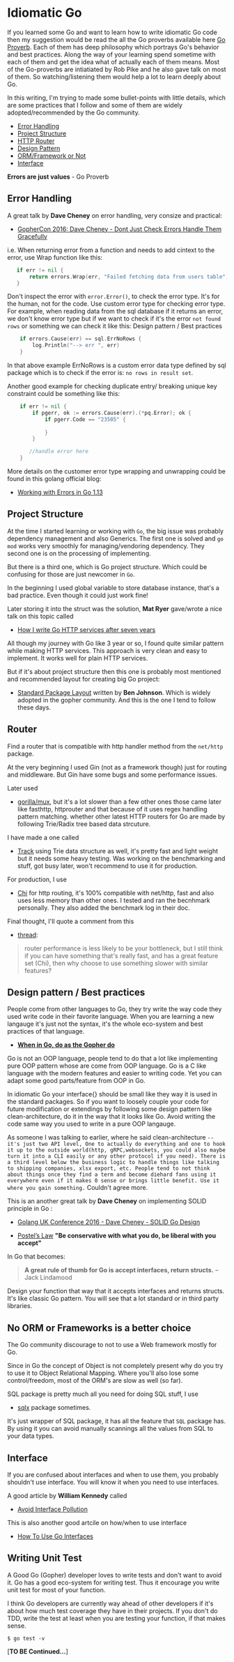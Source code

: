 # Idiomatic Go 

If you learned some Go and want to learn how to write idiomatic Go code then my suggestion would be read the all the Go proverbs available here [Go Proverb](https://go-proverbs.github.io/). Each of them has deep philosophy which portrays Go's behavior and best practices.  Along the way of your learning spend sometime with each of them and get the idea what of actually each of them means. Most of the Go-proverbs are intiatiated by Rob Pike and he also gave talk on most of them. So watching/listening them would help a lot to learn deeply about Go.   

In this writing, I'm trying to made some bullet-points with little details, which are some practices that I follow and some of them are widely adopted/recommended by the Go community.  

* [Error Handling](#Error-Handling)
* [Project Structure](#Error-Handling)
* [HTTP Router](#Router)
* [Design Pattern](#Design-pattern-/-Best-practices)
* [ORM/Framework or Not](#No-ORM-or-Frameworks-is-a-better-choice)
* [Interface](#Interface)

**Errors are just values**  - Go Proverb

## Error Handling

A great talk by **Dave Cheney** on error handling, very consize and practical: 
* [GopherCon 2016: Dave Cheney - Dont Just Check Errors Handle Them Gracefully](https://www.youtube.com/watch?v=lsBF58Q-DnY) 

i.e. When returning error from a function and needs to add cintext to the error, use Wrap function like this: 

```go 
   if err != nil {
       return errors.Wrap(err, "Failed fetching data from users table")
   }
```

Don't inspect the error with  `error.Error()`, to check the error type. It's for the human, not for the code. Use  custom error type for checking error type. For example, when reading data from the sql database if it returns an error, we don't know error type but if we want to check if it's the error `not found rows`  or something we can check it like this: Design pattern / Best practices

```go
   	if errors.Cause(err) == sql.ErrNoRows {
		log.Println("--> err ", err)
	}

```

In that above example ErrNoRows is a custom error data type defined by sql package which is to check if the error is: `no rows in result set`.  

Another good example for checking duplicate entry/ breaking unique key constraint could be something like this:

```go 
	if err != nil {
		if pgerr, ok := errors.Cause(err).(*pq.Error); ok {
			if pgerr.Code == "23505" {
	           
			}
		}

	   //handle error here
	}

```

More details on the customer error type wrapping and unwrapping could be found in this golang official blog:
* [Working with Errors in Go 1.13](https://blog.golang.org/go1.13-errors)


## Project Structure 

At the time I started learning or working with `Go`, the big issue was probably dependency management and  also Generics. The first one is solved and `go mod` works very smoothly for managing/vendoring dependency. They second one is on the processing of implementing.     

But there is a third one, which is Go project structure. Which could be confusing for those are just newcomer in `Go`. 

In the beginning I used global variable to store database instance, that's a bad practice. Even though it could just work fine!  

Later storing it into the struct was the solution, **Mat Ryer** gave/wrote a nice talk on this topic called 
* [How I write Go HTTP services after seven years](https://medium.com/@matryer/how-i-write-go-http-services-after-seven-years-37c208122831)  

All though my journey with Go like 3 year or so, I found quite similar pattern while making HTTP services. This approach is very clean and easy to implement. It works well for plain HTTP services.      

But if it's about project structure then this one is probably most mentioned and recommended layout for creating big Go project:
* [Standard Package Layout](https://medium.com/@benbjohnson/standard-package-layout-7cdbc8391fc1) written by **Ben Johnson**. Which is widely adopted in the gopher community. And this is the one I tend to follow these days.

## Router 

Find a router that is compatible with http handler method from the `net/http` package. 

At the very beginning I used Gin (not as a framework though) just for routing and middleware. But Gin have some bugs and some performance issues. 

Later used 
* [gorilla/mux](https://github.com/gorilla/mux), but it's a lot slower than a few other ones those came later like fasthttp, httprouter and that because of it uses regex handling pattern matching. whether other latest HTTP routers for Go are made by following Trie/Radix tree based data strcuture.

I have made a one called 
* [Track](https://github.com/monirz/track) using Trie data structure as well, it's pretty fast and light weight but it needs some heavy testing. Was working on the benchmarking and stuff, got busy later,  won't recommend to use it for production. 

For production, I use 
 * [Chi](https://github.com/go-chi/chi) for http routing, it's 100% compatible with net/http, fast and also uses less memory than other ones. I tested and ran the becnhmark personally. They also added the benchmark log in their doc. 

Final thought, I'll quote a comment from this 
 * [thread](https://www.reddit.com/r/golang/comments/a3qcid/httprouter_chi_gin_gorillamux/):
> router performance is less likely to be your bottleneck, but I still think if you can have something that's really fast, and has a great feature set (Chi), then why choose to use something slower with similar features?     


## Design pattern / Best practices

 People come from other languages to Go, they try write the way code they used write code in their favorite language. When you are learning a new langauge it's just not the syntax, it's the whole eco-system and best practices of that language. 
 
 * **[When in Go, do as the Gopher do](https://talks.golang.org/2014/readability.slide#1)**  

 Go is not an OOP language, people tend to do that a lot like implementing pure OOP pattern whose are come from OOP language. Go is a C like language with the modern features and easier to writing code. Yet you can adapt some good parts/feature from OOP in Go.       

In idiomatic Go your interface{} should be small like they way it is used in the standard packages. So if you want to loosely couple your code for future modification or extendings by following some design pattern like clean-architecture, do it in the way that it looks like Go. Avoid writing the code same way you used to write in a pure OOP langauge. 

As someone I was talking to earlier, where he said clean-architecture `-- it's just two API level, One to actually do everything and one to hook it up to the outside world(http, gRPC,websockets, you could also maybe turn it into a CLI easily or any other protocol if you need). There is a third level below the business logic to handle things like talking to shipping companies, xlsx export, etc. People tend to not think about things once they find a term and become diehard fans using it everywhere even if it makes 0 sense or brings little benefit. Use it where you gain something.` Couldn't agree more. 
        

This is an another great talk by **Dave Cheney** on implementing SOLID principle in Go : 
* [Golang UK Conference 2016 - Dave Cheney - SOLID Go Design](https://www.youtube.com/watch?v=zzAdEt3xZ1M)  

* [Postel’s Law](https://en.wikipedia.org/wiki/Robustness_principle)
**"Be conservative with what you do, be liberal with you accept"**

In Go that becomes:

>**A great rule of thumb for Go is accept interfaces, return structs.**
                                                         –Jack Lindamood 

Design your function that way that it accepts interfaces and returns structs. It's like classic Go pattern. You will see that a lot standard or in third party libraries.    


## No ORM or Frameworks is a better choice 

The Go community discourage to not to use a Web framework mostly for Go.  

Since in Go the concept of Object is not completely present why do you try to use it to Object Relational Mapping. Where you'll also lose some control/freedom, most of the ORM's are slow as well (so far).   

SQL package is pretty much all you need for doing SQL stuff, I use 
* [sqlx](https://github.com/jmoiron/sqlx) package sometimes.

It's just wrapper of SQL package, it has all the feature that `SQL` package has. By using it you can avoid manually scannings all the values from SQL to your data types.


## Interface

If you are confused about interfaces and when to use them, you probably shouldn't use interface. You will know it when you need to use interfaces. 

A good article by **William Kennedy** called 
* [Avoid Interface Pollution](https://www.ardanlabs.com/blog/2016/10/avoid-interface-pollution.html) 

This is also another good artcile on how/when to use interface 
* [How To Use Go Interfaces](https://blog.chewxy.com/2018/03/18/golang-interfaces/) 

## Writing Unit Test 
A Good Go (Gopher) developer loves to write tests and don't want to avoid it. 
Go has a good eco-system for writing test. Thus it encourage you write unit test for most of your function. 

I think Go developers are currently way ahead of other developers if it's about how much test coverage they have  in their projects. 
If you don't do TDD, write the test at least when you are testing your function, if that makes sense.

```
$ go test -v 
```

[**TO BE Continued...**]


                                                                                                                   
